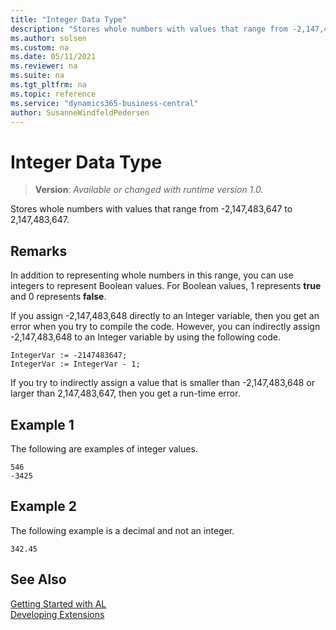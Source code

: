 ```yaml
---
title: "Integer Data Type"
description: "Stores whole numbers with values that range from -2,147,483,647 to 2,147,483,647."
ms.author: solsen
ms.custom: na
ms.date: 05/11/2021
ms.reviewer: na
ms.suite: na
ms.tgt_pltfrm: na
ms.topic: reference
ms.service: "dynamics365-business-central"
author: SusanneWindfeldPedersen
---
```

[//]: # (START>DO_NOT_EDIT)
[//]: # (IMPORTANT:Do not edit any of the content between here and the END>DO_NOT_EDIT.)
[//]: # (Any modifications should be made in the .xml files in the ModernDev repo.)
# Integer Data Type
> **Version**: _Available or changed with runtime version 1.0._

Stores whole numbers with values that range from -2,147,483,647 to 2,147,483,647.




[//]: # (IMPORTANT: END>DO_NOT_EDIT)

## Remarks  
 In addition to representing whole numbers in this range, you can use integers to represent Boolean values. For Boolean values, 1 represents **true** and 0 represents **false**.  
  
 If you assign -2,147,483,648 directly to an Integer variable, then you get an error when you try to compile the code. However, you can indirectly assign -2,147,483,648 to an Integer variable by using the following code.  
  
```al
IntegerVar := -2147483647;  
IntegerVar := IntegerVar - 1;  
```  
  
 If you try to indirectly assign a value that is smaller than -2,147,483,648 or larger than 2,147,483,647, then you get a run-time error.  


## Example 1

 The following are examples of integer values.  
  
```al
546  
-3425  
```  
  
## Example 2

 The following example is a decimal and not an integer.  
  
```al
342.45  
```  
  
## See Also
[Getting Started with AL](../../devenv-get-started.md)  
[Developing Extensions](../../devenv-dev-overview.md)  